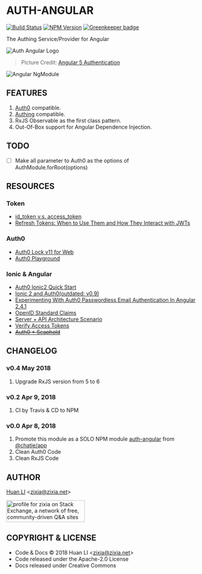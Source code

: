 # AUTH-ANGULAR

[![Build Status](https://travis-ci.com/zixia/auth-angular.svg?branch=master)](https://travis-ci.com/zixia/auth-angular)
[![NPM Version](https://badge.fury.io/js/auth-angular.svg)](https://www.npmjs.com/package/auth-angular)
[![Greenkeeper badge](https://badges.greenkeeper.io/Chatie/wechaty.svg)](https://greenkeeper.io/)

The Authing Service/Provider for Angular

![Auth Angular Logo](https://zixia.github.io/auth-angular/images/auth-angular-logo.png)
> Picture Credit: [Angular 5 Authentication](https://www.genuitec.com/angular-5-authentication/)

![Angular NgModule](https://zixia.github.io/auth-angular/images/ngmodule-logo.png)

## FEATURES

1. [Auth0](https://auth0.com/) compatible.
1. [Authing](https://authing.cn/) compatible.
1. RxJS Observable as the first class pattern.
1. Out-Of-Box support for Angular Dependence Injection.

## TODO

- [ ] Make all parameter to Auth0 as the options of AuthModule.forRoot(options)

## RESOURCES

### Token

- [id_token v.s. access_token](https://auth0.com/docs/api-auth/why-use-access-tokens-to-secure-apis)
- [Refresh Tokens: When to Use Them and How They Interact with JWTs](https://auth0.com/blog/refresh-tokens-what-are-they-and-when-to-use-them/)

### Auth0

- [Auth0 Lock v11 for Web](https://auth0.com/docs/libraries/lock/v11)
- [Auth0 Playground](https://auth0.github.io/lock-passwordless/)

### Ionic & Angular

- [Auth0 Ionic2 Quick Start](https://auth0.com/docs/quickstart/native/ionic2)
- [Ionic 2 and Auth0(outdated: v0.9)](http://blog.ionic.io/ionic-2-and-auth0/)
- [Experimenting With Auth0 Passwordless Email Authentication In Angular 2.4.1](https://www.bennadel.com/blog/3207-experimenting-with-auth0-passwordless-email-authentication-in-angular-2-4-1.htm)
- [OpenID Standard Claims](https://openid.net/specs/openid-connect-core-1_0.html#StandardClaims)
- [Server + API Architecture Scenario](https://auth0.com/docs/architecture-scenarios/application/server-api)
- [Verify Access Tokens](https://auth0.com/docs/api-auth/tutorials/verify-access-token)
- ~~[Auth0 + Scaphold](https://scaphold.io/community/questions/scaphold-social-login/)~~

## CHANGELOG

### v0.4 May 2018

1. Upgrade RxJS version from 5 to 6

### v0.2 Apr 9, 2018

1. CI by Travis & CD to NPM

### v0.0 Apr 8, 2018

1. Promote this module as a SOLO NPM module [auth-angular](https://www.npmjs.com/package/auth-angular) from [@chatie/app](https://github.com/Chatie/app)
1. Clean Auth0 Code
1. Clean RxJS Code

## AUTHOR

[Huan LI](http://linkedin.com/in/zixia) \<zixia@zixia.net\>

<a href="https://stackexchange.com/users/265499">
  <img src="https://stackexchange.com/users/flair/265499.png" width="208" height="58" alt="profile for zixia on Stack Exchange, a network of free, community-driven Q&amp;A sites" title="profile for zixia on Stack Exchange, a network of free, community-driven Q&amp;A sites">
</a>

## COPYRIGHT & LICENSE

* Code & Docs © 2018 Huan LI \<zixia@zixia.net\>
* Code released under the Apache-2.0 License
* Docs released under Creative Commons
